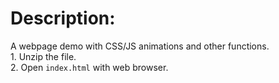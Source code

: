 # Description:  
 A webpage demo with CSS/JS animations and other functions.  
    1. Unzip the file.  
    2. Open `index.html` with web browser. 
